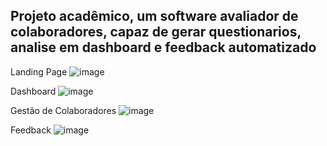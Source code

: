 Projeto acadêmico, um software avaliador de colaboradores, capaz de gerar questionarios, analise em dashboard e feedback automatizado
--------------------------------------------------------------------------------------------------------------------------------------

Landing Page
![image](https://github.com/FelipeValeriano21/Autorating-Software-CODE/assets/101677047/2e56344b-0c1a-4c69-a3e4-b3f9ccf539f4)


Dashboard
![image](https://github.com/FelipeValeriano21/Autorating-Software-CODE/assets/101677047/2637fc92-3059-43a4-9b47-28c0bc2448d8)


Gestão de Colaboradores
![image](https://github.com/FelipeValeriano21/Autorating-Software-CODE/assets/101677047/6f809978-99c6-4ec1-b4b6-f62a8a8a7506)


Feedback
![image](https://github.com/FelipeValeriano21/Autorating-Software-CODE/assets/101677047/44392b5d-30d1-4739-b60a-2c949fc1a0f0)
